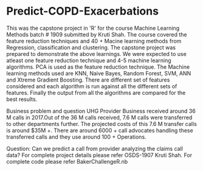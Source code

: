 # Predict-COPD-Exacerbations
This was the capstone project in 'R' for the course Machine Learning Methods batch # 1909 submitted by Kruti Shah.
The course covered the feature reduction techniques and 40 + Macine learning methods from Regression, classification and clustering. The capstone project was prepared to demonstrate the above learnings. We were expected to use atleast one feature reduction technique and 4-5 machine learning algorithms. PCA is used as the feature reduction technique. The Machine learning methods used are KNN, Naive Bayes, Random Forest, SVM, ANN and Xtreme Gradient Boosting. There are different set of features considered and each algorithm is run against all the different sets of features. Finally the output from all the algorithms are compared for the best results.

Business problem and question
UHG Provider Business received around 36 M calls in 2017.Out of the 36 M calls received, 7.6 M calls were transferred to other departments further. The projected costs of this 7.6 M transfer calls is around $35M +. There are around 6000 + call advocates handling these transferred calls and they use around 100 + Operations.

Question: Can we predict a call from provider analyzing the claims call data?
For complete project details please refer OSDS-1907 Kruti Shah. For complete code please refer BakerChallengeR.nb
